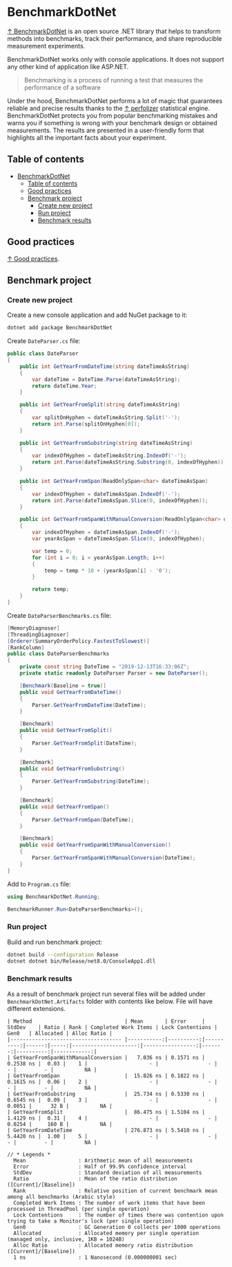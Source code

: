 # BenchmarkDotNet

[↑ BenchmarkDotNet](https://github.com/dotnet/BenchmarkDotNet) is an open source .NET library that helps to transform methods into benchmarks, track their performance, and share reproducible measurement experiments.

BenchmarkDotNet works only with console applications. It does not support any other kind of application like ASP.NET.

> Benchmarking is a process of running a test that measures the performance of a software

Under the hood, BenchmarkDotNet performs a lot of magic that guarantees reliable and precise results thanks to the [↑ perfolizer](https://github.com/AndreyAkinshin/perfolizer) statistical engine. BenchmarkDotNet protects you from popular benchmarking mistakes and warns you if something is wrong with your benchmark design or obtained measurements. The results are presented in a user-friendly form that highlights all the important facts about your experiment.

## Table of contents

- [BenchmarkDotNet](#benchmarkdotnet)
  - [Table of contents](#table-of-contents)
  - [Good practices](#good-practices)
  - [Benchmark project](#benchmark-project)
    - [Create new project](#create-new-project)
    - [Run project](#run-project)
    - [Benchmark results](#benchmark-results)

## Good practices

[↑ Good practices](https://benchmarkdotnet.org/articles/guides/good-practices.html).

## Benchmark project

### Create new project

Create a new console application and add NuGet package to it:

```bash
dotnet add package BenchmarkDotNet
```

Create `DateParser.cs` file:

```csharp
public class DateParser
{
    public int GetYearFromDateTime(string dateTimeAsString)
    {
        var dateTime = DateTime.Parse(dateTimeAsString);
        return dateTime.Year;
    }

    public int GetYearFromSplit(string dateTimeAsString)
    {
        var splitOnHyphen = dateTimeAsString.Split('-');
        return int.Parse(splitOnHyphen[0]);
    }

    public int GetYearFromSubstring(string dateTimeAsString)
    {
        var indexOfHyphen = dateTimeAsString.IndexOf('-');
        return int.Parse(dateTimeAsString.Substring(0, indexOfHyphen));
    }

    public int GetYearFromSpan(ReadOnlySpan<char> dateTimeAsSpan)
    {
        var indexOfHyphen = dateTimeAsSpan.IndexOf('-');
        return int.Parse(dateTimeAsSpan.Slice(0, indexOfHyphen));
    }

    public int GetYearFromSpanWithManualConversion(ReadOnlySpan<char> dateTimeAsSpan)
    {
        var indexOfHyphen = dateTimeAsSpan.IndexOf('-');
        var yearAsSpan = dateTimeAsSpan.Slice(0, indexOfHyphen);

        var temp = 0;
        for (int i = 0; i < yearAsSpan.Length; i++)
        {
            temp = temp * 10 + (yearAsSpan[i] - '0');
        }

        return temp;
    }
}
```

Create `DateParserBenchmarks.cs` file:

```csharp
[MemoryDiagnoser]
[ThreadingDiagnoser]
[Orderer(SummaryOrderPolicy.FastestToSlowest)]
[RankColumn]
public class DateParserBenchmarks
{
    private const string DateTime = "2019-12-13T16:33:06Z";
    private static readonly DateParser Parser = new DateParser();

    [Benchmark(Baseline = true)]
    public void GetYearFromDateTime()
    {
        Parser.GetYearFromDateTime(DateTime);
    }

    [Benchmark]
    public void GetYearFromSplit()
    {
        Parser.GetYearFromSplit(DateTime);
    }

    [Benchmark]
    public void GetYearFromSubstring()
    {
        Parser.GetYearFromSubstring(DateTime);
    }

    [Benchmark]
    public void GetYearFromSpan()
    {
        Parser.GetYearFromSpan(DateTime);
    }

    [Benchmark]
    public void GetYearFromSpanWithManualConversion()
    {
        Parser.GetYearFromSpanWithManualConversion(DateTime);
    }
}
```

Add to `Program.cs` file:

```csharp
using BenchmarkDotNet.Running;

BenchmarkRunner.Run<DateParserBenchmarks>();
```

### Run project

Build and run benchmark project:

```bash
dotnet build --configuration Release
dotnet dotnet bin/Release/net8.0/ConsoleApp1.dll 
```

### Benchmark results

As a result of benchmark project run several files will be added under `BenchmarkDotNet.Artifacts` folder with contents like below. File will have different extensions.

```console
| Method                              | Mean       | Error     | StdDev    | Ratio | Rank | Completed Work Items | Lock Contentions | Gen0   | Allocated | Alloc Ratio |
|------------------------------------ |-----------:|----------:|----------:|------:|-----:|---------------------:|-----------------:|-------:|----------:|------------:|
| GetYearFromSpanWithManualConversion |   7.036 ns | 0.1571 ns | 0.2538 ns |  0.03 |    1 |                    - |                - |      - |         - |          NA |
| GetYearFromSpan                     |  15.826 ns | 0.1822 ns | 0.1615 ns |  0.06 |    2 |                    - |                - |      - |         - |          NA |
| GetYearFromSubstring                |  25.734 ns | 0.5330 ns | 0.6545 ns |  0.09 |    3 |                    - |                - | 0.0051 |      32 B |          NA |
| GetYearFromSplit                    |  86.475 ns | 1.5104 ns | 1.4129 ns |  0.31 |    4 |                    - |                - | 0.0254 |     160 B |          NA |
| GetYearFromDateTime                 | 276.873 ns | 5.5410 ns | 5.4420 ns |  1.00 |    5 |                    - |                - |      - |         - |          NA |

// * Legends *
  Mean                 : Arithmetic mean of all measurements
  Error                : Half of 99.9% confidence interval
  StdDev               : Standard deviation of all measurements
  Ratio                : Mean of the ratio distribution ([Current]/[Baseline])
  Rank                 : Relative position of current benchmark mean among all benchmarks (Arabic style)
  Completed Work Items : The number of work items that have been processed in ThreadPool (per single operation)
  Lock Contentions     : The number of times there was contention upon trying to take a Monitor's lock (per single operation)
  Gen0                 : GC Generation 0 collects per 1000 operations
  Allocated            : Allocated memory per single operation (managed only, inclusive, 1KB = 1024B)
  Alloc Ratio          : Allocated memory ratio distribution ([Current]/[Baseline])
  1 ns                 : 1 Nanosecond (0.000000001 sec)
```
